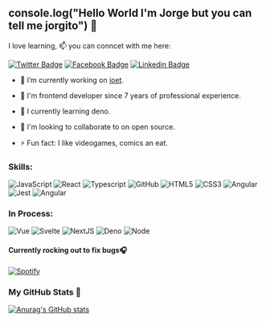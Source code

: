## console.log("Hello World I'm Jorge but you can tell me jorgito") 👋

I love learning, 📫  you can conncet with me here:

[![Twitter Badge](https://img.shields.io/badge/-jorge-blue?style=plastic&logo=Twitter&logoColor=white&link=https://twitter.com/Sjorge23/)](https://twitter.com/Sjorge23)
[![Facebook Badge](https://img.shields.io/badge/-jorge-blue?style=plastic&logo=Facebook&logoColor=white&link=https://www.facebook.com/jorge.mejiamichay/)](https://www.facebook.com/jorge.mejiamichay/)
[![Linkedin Badge](https://img.shields.io/badge/-jorge-blue?style=plastic&logo=Linkedin&logoColor=white&link=https://www.linkedin.com/in/jorge-mej%C3%ADa-b39824103/)](https://www.linkedin.com/in/jorge-mej%C3%ADa-b39824103/)

- 🔭 I’m currently working on [ioet](https://www.ioet.com/).
- 💬 I'm frontend developer since 7 years of professional experience. 

- 🌱 I currently learning deno.

- 👯 I'm looking to collaborate to on open source. 

- ⚡️ Fun fact: I like videogames, comics an eat.

### Skills:

![JavaScript](https://img.shields.io/badge/JavaScript-323330?style=for-the-badge&logo=javascript&logoColor=F7DF1E) ![React](https://img.shields.io/badge/React-20232A?style=for-the-badge&logo=react&logoColor=61DAFB)  ![Typescript](	https://img.shields.io/badge/TypeScript-007ACC?style=for-the-badge&logo=typescript&logoColor=white) ![GitHub](	https://img.shields.io/badge/GitHub-100000?style=for-the-badge&logo=github&logoColor=white)  ![HTML5](https://img.shields.io/badge/HTML5-E34F26?style=for-the-badge&logo=html5&logoColor=white)
  ![CSS3](https://img.shields.io/badge/CSS3-1572B6?style=for-the-badge&logo=css3&logoColor=white) ![Angular](https://img.shields.io/badge/Angular-DD0031?style=for-the-badge&logo=angular&logoColor=white)   ![Jest](	https://img.shields.io/badge/Jest-C21325?style=for-the-badge&logo=jest&logoColor=white) ![Angular](https://img.shields.io/badge/Angular-DD0031?style=for-the-badge&logo=angular&logoColor=white)

### In Process:

![Vue](https://img.shields.io/badge/Vue.js-35495E?style=for-the-badge&logo=vuedotjs&logoColor=4FC08D) ![Svelte](https://img.shields.io/badge/Svelte-4A4A55?style=for-the-badge&logo=svelte&logoColor=FF3E00) ![NextJS](	https://img.shields.io/badge/next.js-000000?style=for-the-badge&logo=nextdotjs&logoColor=white) ![Deno](	https://img.shields.io/badge/Deno-464647?style=for-the-badge&logo=deno&logoColor=white) ![Node](https://img.shields.io/badge/Node.js-339933?style=for-the-badge&logo=nodedotjs&logoColor=white)

#### Currently rocking out  to  fix bugs🎧️
[![Spotify](https://skywalker-utilities.vercel.app/api/spotify?background_color=0f0f0f)](https://open.spotify.com/track/7FriPHzt3ALYFQhJdca1UL?si=701c8a30bec94086)

### My GitHub Stats 🚀

[![Anurag's GitHub stats](https://github-readme-stats.vercel.app/api?username=Sjlmejia&&theme=radical)](https://github.com/anuraghazra/github-readme-stats)

<!--
<!--
**Sjlmejia/Sjlmejia** is a ✨ _special_ ✨ repository because its `README.md` (this file) appears on your GitHub profile.

Here are some ideas to get you started:

- 🔭 I’m currently working on ...
-  I’m currently learning ...
- 👯 I’m looking to collaborate on ...
- 🤔 I’m looking for help with ...
- 💬 Ask me about ...
- 📫 How to reach me: ...
- 😄 Pronouns: ...
- ⚡ Fun fact: ...
-->
